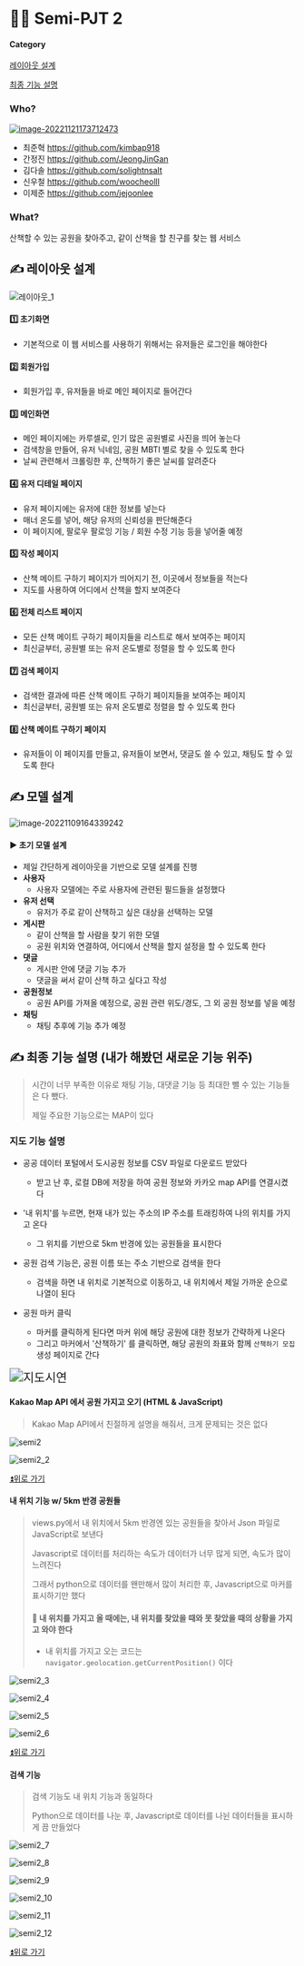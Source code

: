 # 🧑‍💻 Semi-PJT 2

#### Category

[레이아웃 설계](#%EF%B8%8F-레이아웃-설계)

[최종 기능 설명](#%EF%B8%8F-최종-기능-설명)



### Who?

[![image-20221121173712473](https://github.com/kimbap918/sanme_proj/raw/main/README.assets/image-20221121173712473.png)](https://github.com/kimbap918/sanme_proj/graphs/contributors)

- 최준혁 https://github.com/kimbap918
- 간정진 https://github.com/JeongJinGan
- 김다솔 https://github.com/solightnsalt
- 신우철 https://github.com/woocheolll
- 이제준 https://github.com/jejoonlee



### What?

산책할 수 있는 공원을 찾아주고, 같이 산책을 할 친구를 찾는 웹 서비스



## ✍️ 레이아웃 설계

![레이아웃_1](Final_2.assets/레이아웃_1-16679719093252.png)



#### 1️⃣ 초기화면

- 기본적으로 이 웹 서비스를 사용하기 위해서는 유저들은 로그인을 해야한다

#### 2️⃣ 회원가입

- 회원가입 후, 유저들을 바로 메인 페이지로 들어간다

#### 3️⃣ 메인화면

- 메인 페이지에는 카루셀로, 인기 많은 공원별로 사진을 띄어 놓는다
- 검색창을 만들어, 유저 닉네임, 공원 MBTI 별로 찾을 수 있도록 한다
- 날씨 관련해서 크롤링한 후, 산책하기 좋은 날씨를 알려준다

#### 4️⃣ 유저 디테일 페이지

- 유저 페이지에는 유저에 대한 정보를 넣는다
- 매너 온도를 넣어, 해당 유저의 신뢰성을 판단해준다
- 이 페이지에, 팔로우 팔로잉 기능 / 회원 수정 기능 등을 넣어줄 예정

#### 5️⃣ 작성 페이지

- 산책 메이트 구하기 페이지가 띄어지기 전, 이곳에서 정보들을 적는다
- 지도를 사용하여 어디에서 산책을 할지 보여준다

#### 6️⃣ 전체 리스트 페이지

- 모든 산책 메이트 구하기 페이지들을 리스트로 해서 보여주는 페이지
- 최신글부터, 공원별 또는 유저 온도별로 정렬을 할 수 있도록 한다

#### 7️⃣ 검색 페이지

- 검색한 결과에 따른 산책 메이트 구하기 페이지들을 보여주는 페이지
- 최신글부터, 공원별 또는 유저 온도별로 정렬을 할 수 있도록 한다

#### 8️⃣ 산책 메이트 구하기 페이지

- 유저들이 이 페이지를 만들고, 유저들이 보면서, 댓글도 쓸 수 있고, 채팅도 할 수 있도록 한다



## ✍️ 모델 설계

![image-20221109164339242](Final_2.assets/image-20221109164339242.png)

#### ▶️ 초기 모델 설계

- 제일 간단하게 레이아웃을 기반으로 모델 설계를 진행
- **사용자**
  - 사용자 모델에는 주로 사용자에 관련된 필드들을 설정했다
- **유저 선택**
  - 유저가 주로 같이 산책하고 싶은 대상을 선택하는 모델
- **게시판**
  - 같이 산책을 할 사람을 찾기 위한 모델
  - 공원 위치와 연결하여, 어디에서 산책을 할지 설정을 할 수 있도록 한다
- **댓글**
  - 게시판 안에 댓글 기능 추가
  - 댓글을 써서 같이 산책 하고 싶다고 작성
- **공원정보**
  - 공원 API를 가져올 예정으로, 공원 관련 위도/경도, 그 외 공원 정보를 넣을 예정
- **채팅**
  - 채팅 추후에 기능 추가 예정 



## ✍️ 최종 기능 설명 (내가 해봤던 새로운 기능 위주)

> 시간이 너무 부족한 이유로 채팅 기능, 대댓글 기능 등 최대한 뺄 수 있는 기능들은 다 뺐다.
>
> 제일 주요한 기능으로는 MAP이 있다

### 지도 기능 설명

- 공공 데이터 포털에서 도시공원 정보를 CSV 파일로 다운로드 받았다
  - 받고 난 후, 로컬 DB에 저장을 하여 공원 정보와 카카오 map API를 연결시켰다

- '내 위치'를 누르면, 현재 내가 있는 주소의 IP 주소를 트래킹하여 나의 위치를 가지고 온다
  - 그 위치를 기반으로 5km 반경에 있는 공원들을 표시한다
- 공원 검색 기능은, 공원 이름 또는 주소 기반으로 검색을 한다
  - 검색을 하면 내 위치로 기본적으로 이동하고, 내 위치에서 제일 가까운 순으로 나열이 된다
- 공원 마커 클릭
  - 마커를 클릭하게 된다면 마커 위에 해당 공원에 대한 정보가 간략하게 나온다
  - 그리고 마커에서 '산책하기' 를 클릭하면, 해당 공원의 좌표와 함께 `산책하기 모집` 생성 페이지로 간다

<img src="Final_2.assets/지도시연.gif" alt="지도시연" style="zoom:150%;" />



#### Kakao Map API 에서 공원 가지고 오기 (HTML & JavaScript)

> Kakao Map API에서 친절하게 설명을 해줘서, 크게 문제되는 것은 없다

![semi2](Final_2.assets/semi2.png)

![semi2_2](Final_2.assets/semi2_2.png)

[⏫위로 가기](#category)



#### 내 위치 기능 w/ 5km 반경 공원들

> views.py에서 내 위치에서 5km 반경엔 있는 공원들을 찾아서 Json 파일로 JavaScript로 보낸다
>
> Javascript로 데이터를 처리하는 속도가 데이터가 너무 많게 되면, 속도가 많이 느려진다 
>
> 그래서 python으로 데이터를 왠만해서 많이 처리한 후, Javascript으로 마커를 표시하기만 했다
>
> #### 📌 **내 위치를 가지고 올 때에는, 내 위치를 찾았을 때와 못 찾았을 때의 상황을 가지고 와야 한다**
>
> - 내 위치를 가지고 오는 코드는 `navigator.geolocation.getCurrentPosition()` 이다

![semi2_3](Final_2.assets/semi2_3.png)

![semi2_4](Final_2.assets/semi2_4.png)

![semi2_5](Final_2.assets/semi2_5.png)

![semi2_6](Final_2.assets/semi2_6.png)

[⏫위로 가기](#category)



#### 검색 기능 

> 검색 기능도 내 위치 기능과 동일하다
>
> Python으로 데이터를 나눈 후, Javascript로 데이터를 나뉜 데이터들을 표시하게 끔 만들었다

![semi2_7](Final_2.assets/semi2_7.png)

![semi2_8](Final_2.assets/semi2_8.png)

![semi2_9](Final_2.assets/semi2_9.png)

![semi2_10](Final_2.assets/semi2_10.png)

![semi2_11](Final_2.assets/semi2_11.png)

![semi2_12](Final_2.assets/semi2_12.png)

[⏫위로 가기](#category)

























